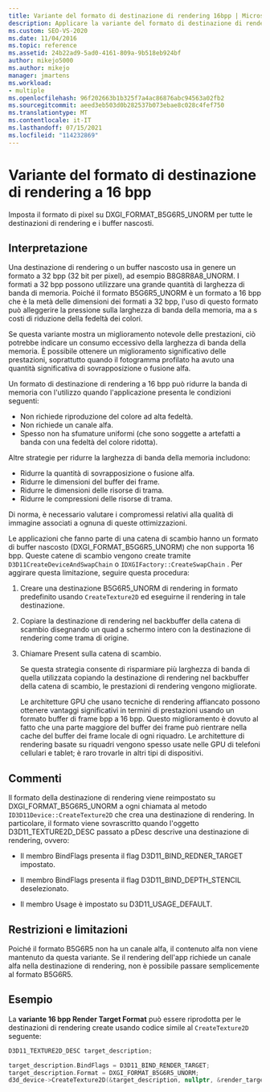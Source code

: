 ```yaml
---
title: Variante del formato di destinazione di rendering 16bpp | Microsoft Docs
description: Applicare la variante del formato di destinazione di rendering a 16 bit per pixel (bpp) impostando il formato pixel su DXGI_FORMAT_B5G6R5_UNORM per tutte le destinazioni di rendering e i buffer back.
ms.custom: SEO-VS-2020
ms.date: 11/04/2016
ms.topic: reference
ms.assetid: 24b22ad9-5ad0-4161-809a-9b518eb924bf
author: mikejo5000
ms.author: mikejo
manager: jmartens
ms.workload:
- multiple
ms.openlocfilehash: 96f202663b1b325f7a4ac86876abc94563a02fb2
ms.sourcegitcommit: aeed3eb503d0b282537b073ebae8c028c4fef750
ms.translationtype: MT
ms.contentlocale: it-IT
ms.lasthandoff: 07/15/2021
ms.locfileid: "114232869"
---
```

# <a name="16-bpp-render-target-format-variant"></a>Variante del formato di destinazione di rendering a 16 bpp
Imposta il formato di pixel su DXGI_FORMAT_B5G6R5_UNORM per tutte le destinazioni di rendering e i buffer nascosti.

## <a name="interpretation"></a>Interpretazione
 Una destinazione di rendering o un buffer nascosto usa in genere un formato a 32 bpp (32 bit per pixel), ad esempio B8G8R8A8_UNORM. I formati a 32 bpp possono utilizzare una grande quantità di larghezza di banda di memoria. Poiché il formato B5G6R5_UNORM è un formato a 16 bpp che è la metà delle dimensioni dei formati a 32 bpp, l'uso di questo formato può alleggerire la pressione sulla larghezza di banda della memoria, ma a s costi di riduzione della fedeltà dei colori.

 Se questa variante mostra un miglioramento notevole delle prestazioni, ciò potrebbe indicare un consumo eccessivo della larghezza di banda della memoria. È possibile ottenere un miglioramento significativo delle prestazioni, soprattutto quando il fotogramma profilato ha avuto una quantità significativa di sovrapposizione o fusione alfa.

Un formato di destinazione di rendering a 16 bpp può ridurre la banda di memoria con l'utilizzo quando l'applicazione presenta le condizioni seguenti:
- Non richiede riproduzione del colore ad alta fedeltà.
- Non richiede un canale alfa.
- Spesso non ha sfumature uniformi (che sono soggette a artefatti a banda con una fedeltà del colore ridotta).

Altre strategie per ridurre la larghezza di banda della memoria includono:
- Ridurre la quantità di sovrapposizione o fusione alfa.
- Ridurre le dimensioni del buffer dei frame.
- Ridurre le dimensioni delle risorse di trama.
- Ridurre le compressioni delle risorse di trama.

Di norma, è necessario valutare i compromessi relativi alla qualità di immagine associati a ognuna di queste ottimizzazioni.

Le applicazioni che fanno parte di una catena di scambio hanno un formato di buffer nascosto (DXGI_FORMAT_B5G6R5_UNORM) che non supporta 16 bpp. Queste catene di scambio vengono create tramite `D3D11CreateDeviceAndSwapChain` o `IDXGIFactory::CreateSwapChain` . Per aggirare questa limitazione, seguire questa procedura:
1. Creare una destinazione B5G6R5_UNORM di rendering in formato predefinito usando `CreateTexture2D` ed eseguirne il rendering in tale destinazione.
2. Copiare la destinazione di rendering nel backbuffer della catena di scambio disegnando un quad a schermo intero con la destinazione di rendering come trama di origine.
3. Chiamare Present sulla catena di scambio.

   Se questa strategia consente di risparmiare più larghezza di banda di quella utilizzata copiando la destinazione di rendering nel backbuffer della catena di scambio, le prestazioni di rendering vengono migliorate.

   Le architetture GPU che usano tecniche di rendering affiancato possono ottenere vantaggi significativi in termini di prestazioni usando un formato buffer di frame bpp a 16 bpp. Questo miglioramento è dovuto al fatto che una parte maggiore del buffer dei frame può rientrare nella cache del buffer dei frame locale di ogni riquadro. Le architetture di rendering basate su riquadri vengono spesso usate nelle GPU di telefoni cellulari e tablet; è raro trovarle in altri tipi di dispositivi.

## <a name="remarks"></a>Commenti
 Il formato della destinazione di rendering viene reimpostato su DXGI_FORMAT_B5G6R5_UNORM a ogni chiamata al metodo `ID3D11Device::CreateTexture2D` che crea una destinazione di rendering. In particolare, il formato viene sovrascritto quando l'oggetto D3D11_TEXTURE2D_DESC passato a pDesc descrive una destinazione di rendering, ovvero:

- Il membro BindFlags presenta il flag D3D11_BIND_REDNER_TARGET impostato.

- Il membro BindFlags presenta il flag D3D11_BIND_DEPTH_STENCIL deselezionato.

- Il membro Usage è impostato su D3D11_USAGE_DEFAULT.

## <a name="restrictions-and-limitations"></a>Restrizioni e limitazioni
 Poiché il formato B5G6R5 non ha un canale alfa, il contenuto alfa non viene mantenuto da questa variante. Se il rendering dell'app richiede un canale alfa nella destinazione di rendering, non è possibile passare semplicemente al formato B5G6R5.

## <a name="example"></a>Esempio
 La **variante 16 bpp Render Target Format** può essere riprodotta per le destinazioni di rendering create usando codice simile al `CreateTexture2D` seguente:

```cpp
D3D11_TEXTURE2D_DESC target_description;

target_description.BindFlags = D3D11_BIND_RENDER_TARGET;
target_description.Format = DXGI_FORMAT_B5G6R5_UNORM;
d3d_device->CreateTexture2D(&target_description, nullptr, &render_target);
```
